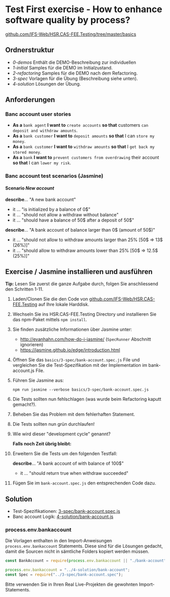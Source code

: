 # Test First exercise - How to enhance software quality by process?

[github.com/IFS-Web/HSR.CAS-FEE.Testing/tree/master/basics](https://github.com/IFS-Web/HSR.CAS-FEE.Testing/tree/master/basics)


## Ordnerstruktur

* *0-demos* Enthält die DEMO-Beschreibung zur individuellen 
* *1-initial* Samples für die DEMO im Initialzustand.
* *2-refactoring* Samples für die DEMO nach dem Refactoring.
* *3-spec* Vorlagen für die Übung (Beschreibung siehe unten).
* *4-solution* Lösungen der Übung.


## Anforderungen

### Banc account user stories

* **As a** `bank agent` **I want to** `create accounts` **so that** customers `can deposit and withdraw amounts`.
* **As a** `bank customer` **I want to** `deposit amounts` **so that** I can `store my money`.
* **As a** `bank customer` **I want to** `withdraw amounts` **so that** I `get back my stored money`.
* **As a** `bank` **I want to** `prevent customers from overdrawing` their account **so that** I can `lower my risk`.


### Banc account test scenarios (Jasmine)

#### Scenario *New account*
**describe**… "A new bank account"
* it … "is initialized by a balance of 0$"
* it … "should not allow a withdraw without balance"
* it … "should have a balance of 50$ after a deposit of 50$"
 
**describe**… "A bank account of balance larger than 0$ (amount of 50$)"
* it … "should not allow to withdraw amounts larger than 25% [50$ => 13$ (26%)]"
* it … "should allow to withdraw amounts lower than 25% [50$ => 12.5$ (25%)]"


## Exercise / Jasmine installieren und ausführen

**Tip:** Lesen Sie zuerst die ganze Aufgabe durch, folgen Sie anschliessend den Schritten 1-11.

1. Laden/Clonen Sie die den Code von [github.com/IFS-Web/HSR.CAS-FEE.Testing](https://github.com/IFS-Web/HSR.CAS-FEE.Testing) auf Ihre lokale Harddisk.
2. Wechseln Sie ins HSR.CAS-FEE.Testing Directory und installieren Sie das npm-Paket mittels `npm install`.
3. Sie finden zusätzliche Informationen über Jasmine unter:
	* http://evanhahn.com/how-do-i-jasmine/ (`SpecRunner` Abschnitt ignorieren)
	* https://jasmine.github.io/edge/introduction.html
4. Öffnen Sie das `basics/3-spec/bank-account.spec.js` File und vergleichen Sie die Test-Spezifikation mit der Implementation im bank-account.js File.
5. Führen Sie Jasmine aus:
	```shell
	npm run jasmine --verbose basics/3-spec/bank-account.spec.js
	```

6. Die Tests sollten nun fehlschlagen (was wurde beim Refactoring kaputt gemacht?).
7. Beheben Sie das Problem mit dem fehlerhaften Statement.
8. Die Tests sollten nun grün durchlaufen!
9. Wie wird dieser "development cycle" genannt?

	**Falls noch Zeit übrig bleibt:**
10. Erweitern Sie die Tests um den folgenden Testfall:

	**describe**… "A bank account of with balance of 100$"
	* it … "should return true when withdraw succeeded"
11. Fügen Sie im ```bank-account.spec.js``` den entsprechenden Code dazu.


## Solution

* Test-Spezifikationen: [3-spec/bank-account.spec.js](./3-spec/bank-account.spec.js)
* Banc account Logik: [4-solution/bank-account.js](./4-solution/bank-account.js)

### process.env.bankaccount

Die Vorlagen enthalten in den Import-Anweisungen ```process.env.bankaccount``` Statements. Diese sind für die Lösungen gedacht, damit die Sourcen nicht in sämtliche Folders kopiert werden müssen.

```javascript
const BankAccount = require(process.env.bankaccount || "./bank-account");
```
```javascript
process.env.bankaccount = "../4-solution/bank-account";
const Spec = require("../3-spec/bank-account.spec");
```

Bitte verwenden Sie in Ihren Real Live-Projekten die gewohnten Import-Statements.
